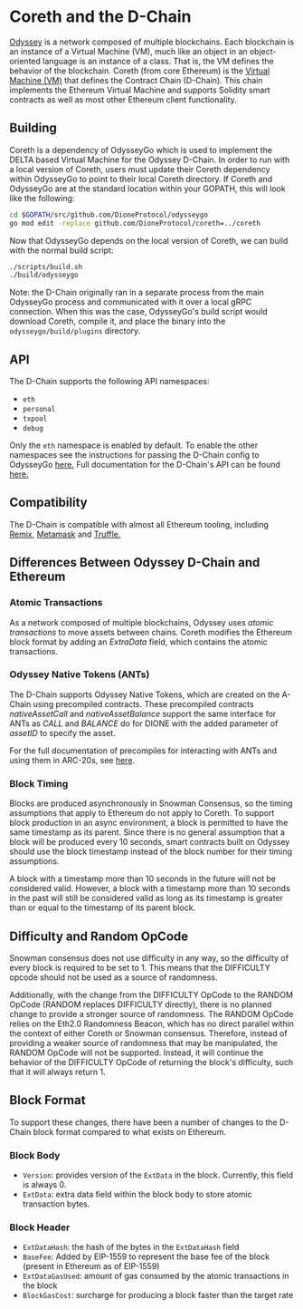 # Coreth and the D-Chain

[Odyssey](https://docs.dione.network/learn/platform-overview) is a network composed of multiple blockchains.
Each blockchain is an instance of a Virtual Machine (VM), much like an object in an object-oriented language is an instance of a class.
That is, the VM defines the behavior of the blockchain.
Coreth (from core Ethereum) is the [Virtual Machine (VM)](https://docs.dione.network/learn/platform-overview#virtual-machines) that defines the Contract Chain (D-Chain).
This chain implements the Ethereum Virtual Machine and supports Solidity smart contracts as well as most other Ethereum client functionality.

## Building

Coreth is a dependency of OdysseyGo which is used to implement the DELTA based Virtual Machine for the Odyssey D-Chain. In order to run with a local version of Coreth, users must update their Coreth dependency within OdysseyGo to point to their local Coreth directory. If Coreth and OdysseyGo are at the standard location within your GOPATH, this will look like the following:

```bash
cd $GOPATH/src/github.com/DioneProtocol/odysseygo
go mod edit -replace github.com/DioneProtocol/coreth=../coreth
```

Now that OdysseyGo depends on the local version of Coreth, we can build with the normal build script:

```bash
./scripts/build.sh
./build/odysseygo
```

Note: the D-Chain originally ran in a separate process from the main OdysseyGo process and communicated with it over a local gRPC connection. When this was the case, OdysseyGo's build script would download Coreth, compile it, and place the binary into the `odysseygo/build/plugins` directory.

## API

The D-Chain supports the following API namespaces:

- `eth`
- `personal`
- `txpool`
- `debug`

Only the `eth` namespace is enabled by default. 
To enable the other namespaces see the instructions for passing the D-Chain config to OdysseyGo [here.](https://docs.dione.network/nodes/maintain/chain-config-flags/#d-chain-configs)
Full documentation for the D-Chain's API can be found [here.](https://docs.dione.network/apis/odysseygo/apis/d-chain/)

## Compatibility

The D-Chain is compatible with almost all Ethereum tooling, including [Remix,](https://docs.dione.network/build/tutorials/smart-contracts/deploy-a-smart-contract-on-odyssey-using-remix-and-metamask) [Metamask](https://docs.dione.network/build/tutorials/smart-contracts/deploy-a-smart-contract-on-odyssey-using-remix-and-metamask) and [Truffle.](https://docs.dione.network/build/tutorials/smart-contracts/using-truffle-with-the-odyssey-d-chain)

## Differences Between Odyssey D-Chain and Ethereum

### Atomic Transactions

As a network composed of multiple blockchains, Odyssey uses *atomic transactions* to move assets between chains. Coreth modifies the Ethereum block format by adding an *ExtraData* field, which contains the atomic transactions.

### Odyssey Native Tokens (ANTs)

The D-Chain supports Odyssey Native Tokens, which are created on the A-Chain using precompiled contracts. These precompiled contracts *nativeAssetCall* and *nativeAssetBalance* support the same interface for ANTs as *CALL* and *BALANCE* do for DIONE with the added parameter of *assetID* to specify the asset.

For the full documentation of precompiles for interacting with ANTs and using them in ARC-20s, see [here](https://docs.dione.network/build/references/coreth-arc20s).

### Block Timing

Blocks are produced asynchronously in Snowman Consensus, so the timing assumptions that apply to Ethereum do not apply to Coreth. To support block production in an async environment, a block is permitted to have the same timestamp as its parent. Since there is no general assumption that a block will be produced every 10 seconds, smart contracts built on Odyssey should use the block timestamp instead of the block number for their timing assumptions.

A block with a timestamp more than 10 seconds in the future will not be considered valid. However, a block with a timestamp more than 10 seconds in the past will still be considered valid as long as its timestamp is greater than or equal to the timestamp of its parent block.

## Difficulty and Random OpCode

Snowman consensus does not use difficulty in any way, so the difficulty of every block is required to be set to 1. This means that the DIFFICULTY opcode should not be used as a source of randomness.

Additionally, with the change from the DIFFICULTY OpCode to the RANDOM OpCode (RANDOM replaces DIFFICULTY directly), there is no planned change to provide a stronger source of randomness. The RANDOM OpCode relies on the Eth2.0 Randomness Beacon, which has no direct parallel within the context of either Coreth or Snowman consensus. Therefore, instead of providing a weaker source of randomness that may be manipulated, the RANDOM OpCode will not be supported. Instead, it will continue the behavior of the DIFFICULTY OpCode of returning the block's difficulty, such that it will always return 1.

## Block Format

To support these changes, there have been a number of changes to the D-Chain block format compared to what exists on Ethereum.

### Block Body

* `Version`: provides version of the `ExtData` in the block. Currently, this field is always 0.
* `ExtData`: extra data field within the block body to store atomic transaction bytes.

### Block Header

* `ExtDataHash`: the hash of the bytes in the `ExtDataHash` field
* `BaseFee`: Added by EIP-1559 to represent the base fee of the block (present in Ethereum as of EIP-1559)
* `ExtDataGasUsed`: amount of gas consumed by the atomic transactions in the block
* `BlockGasCost`: surcharge for producing a block faster than the target rate
